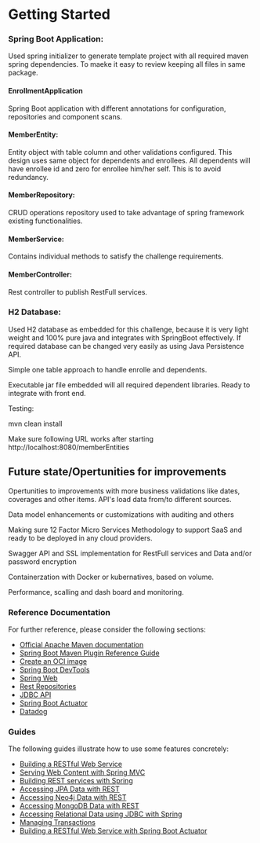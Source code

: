 # Getting Started

### Spring Boot Application:
Used spring initializer to generate template project with all required maven spring dependencies.  To maeke it easy to review keeping all files in same package.

#### EnrollmentApplication
Spring Boot application with different annotations for configuration, repositories and component scans.

#### MemberEntity: 
Entity object with table column and other validations configured. This design uses same object for dependents and enrollees.  All dependents will have enrollee id and zero for enrollee him/her self. This is to avoid redundancy.  

#### MemberRepository:  
CRUD operations repository used to take advantage of spring framework existing functionalities.

#### MemberService:  
Contains individual methods to satisfy the challenge requirements.

#### MemberController: 
Rest controller to publish RestFull services.


### H2 Database:
Used H2 database as embedded for this challenge, because it is very light weight and 100% pure java and integrates with SpringBoot effectively. If required database can 
be changed very easily as using Java Persistence API. 

Simple one table approach to handle enrolle and dependents.


Executable jar file embedded will all required dependent libraries.  Ready to integrate with front end.

Testing:

mvn clean install



Make sure following URL works after starting   http://localhost:8080/memberEntities


 
## Future state/Opertunities for improvements

Opertunities to improvements with more business validations like dates, coverages and other items. API's load data from/to different sources. 

Data model enhancements or customizations with auditing and others

Making sure 12 Factor Micro Services Methodology to support SaaS and ready to be deployed in any cloud providers.

Swagger API and SSL implementation for RestFull services and Data and/or password encryption

Containerzation with Docker or kubernatives, based on volume.

Performance, scalling and dash board and  monitoring. 

### Reference Documentation
For further reference, please consider the following sections:

* [Official Apache Maven documentation](https://maven.apache.org/guides/index.html)
* [Spring Boot Maven Plugin Reference Guide](https://docs.spring.io/spring-boot/docs/2.3.4.RELEASE/maven-plugin/reference/html/)
* [Create an OCI image](https://docs.spring.io/spring-boot/docs/2.3.4.RELEASE/maven-plugin/reference/html/#build-image)
* [Spring Boot DevTools](https://docs.spring.io/spring-boot/docs/2.3.4.RELEASE/reference/htmlsingle/#using-boot-devtools)
* [Spring Web](https://docs.spring.io/spring-boot/docs/2.3.4.RELEASE/reference/htmlsingle/#boot-features-developing-web-applications)
* [Rest Repositories](https://docs.spring.io/spring-boot/docs/2.3.4.RELEASE/reference/htmlsingle/#howto-use-exposing-spring-data-repositories-rest-endpoint)
* [JDBC API](https://docs.spring.io/spring-boot/docs/2.3.4.RELEASE/reference/htmlsingle/#boot-features-sql)
* [Spring Boot Actuator](https://docs.spring.io/spring-boot/docs/2.3.4.RELEASE/reference/htmlsingle/#production-ready)
* [Datadog](https://docs.spring.io/spring-boot/docs/2.3.4.RELEASE/reference/html/production-ready-features.html#production-ready-metrics-export-datadog)

### Guides
The following guides illustrate how to use some features concretely:

* [Building a RESTful Web Service](https://spring.io/guides/gs/rest-service/)
* [Serving Web Content with Spring MVC](https://spring.io/guides/gs/serving-web-content/)
* [Building REST services with Spring](https://spring.io/guides/tutorials/bookmarks/)
* [Accessing JPA Data with REST](https://spring.io/guides/gs/accessing-data-rest/)
* [Accessing Neo4j Data with REST](https://spring.io/guides/gs/accessing-neo4j-data-rest/)
* [Accessing MongoDB Data with REST](https://spring.io/guides/gs/accessing-mongodb-data-rest/)
* [Accessing Relational Data using JDBC with Spring](https://spring.io/guides/gs/relational-data-access/)
* [Managing Transactions](https://spring.io/guides/gs/managing-transactions/)
* [Building a RESTful Web Service with Spring Boot Actuator](https://spring.io/guides/gs/actuator-service/)

